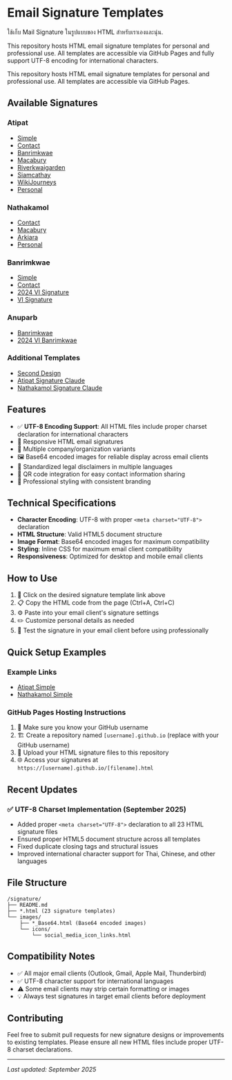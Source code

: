 # Email Signature Templates

ใช้เก็บ Mail Signature ในรูปแบบของ HTML สำหรับเราเองและนุ่น.

This repository hosts HTML email signature templates for personal and professional use. All templates are accessible via GitHub Pages and fully support UTF-8 encoding for international characters.

This repository hosts HTML email signature templates for personal and professional use. All templates are accessible via GitHub Pages.

## Available Signatures

### Atipat
- [Simple](https://luozongbao.github.io/Atipat-Simple.html)
- [Contact](https://luozongbao.github.io/Atipat-Contact.html)
- [Banrimkwae](https://luozongbao.github.io/Atipat-Banrimkwae.html)
- [Macabury](https://luozongbao.github.io/Atipat-Macabury.html)
- [Riverkwaigarden](https://luozongbao.github.io/Atipat-Riverkwaigarden.html)
- [Siamcathay](https://luozongbao.github.io/Atipat-Siamcathay.html)
- [WikiJourneys](https://luozongbao.github.io/Atipat-WikiJourneys.html)
- [Personal](https://luozongbao.github.io/atipat-personal.html)

### Nathakamol
- [Contact](https://luozongbao.github.io/Nathakamol-Contact.html)
- [Macabury](https://luozongbao.github.io/Nathakamol-Macabury.html)
- [Arkiara](https://luozongbao.github.io/Nathakamol-Arkiara.html)
- [Personal](https://luozongbao.github.io/nathakamol-personal.html)

### Banrimkwae
- [Simple](https://luozongbao.github.io/Banrimkwae-Simple.html)
- [Contact](https://luozongbao.github.io/Banrimkwae-Contact.html)
- [2024 VI Signature](https://luozongbao.github.io/banrimkwae-2024vi-signature.html)
- [VI Signature](https://luozongbao.github.io/banrimkwae-vi-signature.html)

### Anuparb
- [Banrimkwae](https://luozongbao.github.io/Anuparb-Banrimkwae.html)
- [2024 VI Banrimkwae](https://luozongbao.github.io/anuparb-banrimkwae-2024vi.html)

### Additional Templates
- [Second Design](https://luozongbao.github.io/seconddesign.html)
- [Atipat Signature Claude](https://luozongbao.github.io/atipat-signature-claude.html)
- [Nathakamol Signature Claude](https://luozongbao.github.io/nathakamol-signature-claude.html)

## Features
- ✅ **UTF-8 Encoding Support**: All HTML files include proper charset declaration for international characters
- 📱 Responsive HTML email signatures
- 🏢 Multiple company/organization variants
- 🖼️ Base64 encoded images for reliable display across email clients
- 📜 Standardized legal disclaimers in multiple languages
- 📱 QR code integration for easy contact information sharing
- 🎨 Professional styling with consistent branding

## Technical Specifications
- **Character Encoding**: UTF-8 with proper `<meta charset="UTF-8">` declaration
- **HTML Structure**: Valid HTML5 document structure
- **Image Format**: Base64 encoded images for maximum compatibility
- **Styling**: Inline CSS for maximum email client compatibility
- **Responsiveness**: Optimized for desktop and mobile email clients

## How to Use
1. 🔗 Click on the desired signature template link above
2. 📋 Copy the HTML code from the page (Ctrl+A, Ctrl+C)
3. ⚙️ Paste into your email client's signature settings
4. ✏️ Customize personal details as needed
5. 🧪 Test the signature in your email client before using professionally

## Quick Setup Examples

### Example Links
- [Atipat Simple](https://luozongbao.github.io/Atipat-Simple.html)
- [Nathakamol Simple](https://luozongbao.github.io/Nathakamol-Simple.html)

### GitHub Pages Hosting Instructions
1. 👤 Make sure you know your GitHub username
2. 🏗️ Create a repository named `[username].github.io` (replace with your GitHub username)
3. 📁 Upload your HTML signature files to this repository
4. 🌐 Access your signatures at `https://[username].github.io/[filename].html`

## Recent Updates

### ✅ UTF-8 Charset Implementation (September 2025)
- Added proper `<meta charset="UTF-8">` declaration to all 23 HTML signature files
- Ensured proper HTML5 document structure across all templates
- Fixed duplicate closing tags and structural issues
- Improved international character support for Thai, Chinese, and other languages

## File Structure
```
/signature/
├── README.md
├── *.html (23 signature templates)
└── images/
    ├── *_Base64.html (Base64 encoded images)
    └── icons/
        └── social_media_icon_links.html
```

## Compatibility Notes
- ✅ All major email clients (Outlook, Gmail, Apple Mail, Thunderbird)
- ✅ UTF-8 character support for international languages
- ⚠️ Some email clients may strip certain formatting or images
- 💡 Always test signatures in target email clients before deployment

## Contributing
Feel free to submit pull requests for new signature designs or improvements to existing templates. Please ensure all new HTML files include proper UTF-8 charset declarations.

---
*Last updated: September 2025*